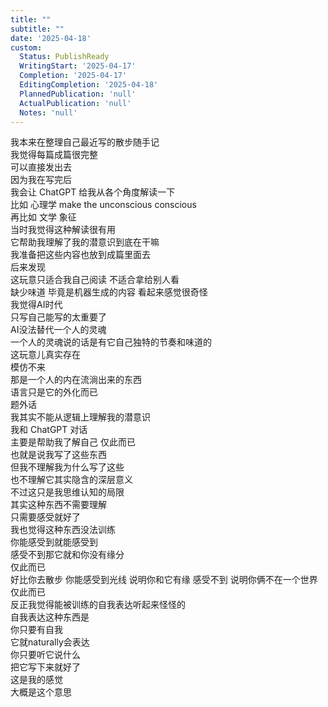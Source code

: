 ```yaml
---  
title: ""  
subtitle: ""  
date: '2025-04-18'  
custom:  
  Status: PublishReady  
  WritingStart: '2025-04-17'  
  Completion: '2025-04-17'  
  EditingCompletion: '2025-04-18'  
  PlannedPublication: 'null'  
  ActualPublication: 'null'  
  Notes: 'null'  
---      
```

我本来在整理自己最近写的散步随手记    
我觉得每篇成篇很完整    
可以直接发出去      
因为我在写完后    
我会让 ChatGPT 给我从各个角度解读一下    
比如 心理学 make the unconscious conscious    
再比如 文学 象征    
当时我觉得这种解读很有用    
它帮助我理解了我的潜意识到底在干嘛      
我准备把这些内容也放到成篇里面去    
后来发现    
这玩意只适合我自己阅读 不适合拿给别人看    
缺少味道 毕竟是机器生成的内容 看起来感觉很奇怪      
我觉得AI时代    
只写自己能写的太重要了    
AI没法替代一个人的灵魂    
一个人的灵魂说的话是有它自己独特的节奏和味道的    
这玩意儿真实存在    
模仿不来    
那是一个人的内在流淌出来的东西    
语言只是它的外化而已      
题外话    
我其实不能从逻辑上理解我的潜意识    
我和 ChatGPT 对话    
主要是帮助我了解自己 仅此而已    
也就是说我写了这些东西    
但我不理解我为什么写了这些    
也不理解它其实隐含的深层意义    
不过这只是我思维认知的局限    
其实这种东西不需要理解    
只需要感受就好了      
我也觉得这种东西没法训练    
你能感受到就能感受到    
感受不到那它就和你没有缘分    
仅此而已    
好比你去散步 你能感受到光线 说明你和它有缘 感受不到 说明你俩不在一个世界 仅此而已      
反正我觉得能被训练的自我表达听起来怪怪的    
自我表达这种东西是    
你只要有自我    
它就naturally会表达    
你只要听它说什么    
把它写下来就好了    
这是我的感觉    
大概是这个意思      
  